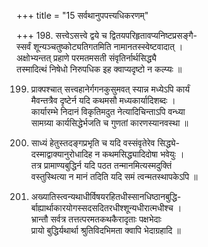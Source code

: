 +++
title = "15 सर्वथानुपपत्त्यधिकरणम्"

+++
198. सत्त्वेऽसत्त्वे द्वये च द्वितयपरिहृतावप्यनिष्टप्रसङ्गै-  
स्सर्वं शून्यञ्चतुष्कोट्यतिगतमिति नामानतस्स्वेष्टवादात् ।  
अक्षोभ्यन्तत् प्रहाणे परमतमसती संवृतिर्नार्थसिद्ध्यै  
तस्मादित्थं निषेधो निरुपधिक इह क्वाप्यदृष्टो न कल्प्यः ॥

199. प्राक्पश्चात् सत्त्वहानेर्गगनकुसुमवत् स्यान्न मध्येऽपि कार्यं  
मैवन्तत्रैव दृष्टेर्न यदि कथमसौ मध्यकार्यादिशब्दः ।  
कार्यारम्भे निदानं विकृतिमदुत नेत्यादिचिन्ताऽपि वन्ध्या  
सामग्र्या कार्यसिद्धेर्भजति च गुणतां कारणस्यानवस्था ॥

200. साध्यं हेतुस्तदङ्गप्रभृति च यदि वस्संवृतेरेव सिद्ध्ये-  
दस्माद्वाक्यानुरोधादिह न कथमसिद्ध्यादिदोषा भवेयुः ।  
तत्र प्रामाण्यबुद्धिर्न यदि पठत तन्मानमित्यस्मदुक्तिं  
वस्तुस्थित्या न मानं तदिति यदि समं त्वन्मतस्थापकेऽपि ॥

201. अख्यातिस्त्वन्यथाधीर्विषयरहितधीस्सानधिष्ठानबुद्धि-  
र्बाह्यार्थाकारयोगस्सदसदितरधीश्शून्यधीरात्मधीश्च ।  
भ्रान्तौ सर्वत्र तत्तत्परमतकथकैरादृताः पक्षभेदाः  
प्रायो बुद्धिर्यथार्था श्रुतिविदभिमता क्वापि भेदाग्रहादि ॥